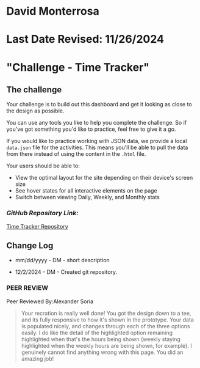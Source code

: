 # David Monterrosa
# Last Date Revised: 11/26/2024
# "Challenge - Time Tracker"
## The challenge

Your challenge is to build out this dashboard and get it looking as close to the design as possible.

You can use any tools you like to help you complete the challenge. So if you've got something you'd like to practice, feel free to give it a go.

If you would like to practice working with JSON data, we provide a local `data.json` file for the activities. This means you'll be able to pull the data from there instead of using the content in the `.html` file.

Your users should be able to:

- View the optimal layout for the site depending on their device's screen size
- See hover states for all interactive elements on the page
- Switch between viewing Daily, Weekly, and Monthly stats

### _GitHub Repository Link:_
[Time Tracker Repository](https://github.com/davidmonterrosa/MonterrosaDPTimeTracker.git)

## Change Log
+ mm/dd/yyyy - DM - short description
- 12/2/2024 - DM - Created git repository.

### PEER REVIEW

Peer Reviewed By:Alexander Soria
>Your recration is really well done! You got the design down to a tee, and its fully responsive to how it's shown in the prototype. Your data is populated nicely, and changes through each of the three options easily. I do like the detail of the highlighted option remaining highlighted when that's the hours being shown (weekly staying highlighted when the weekly hours are being shown, for example). I genuinely cannot find anything wrong with this page. You did an amazing job!